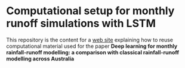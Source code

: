 # Computational setup for monthly runoff simulations with LSTM

This repository is the content for a [web site](https://csiro-hydroinformatics.github.io/monthly-lstm-runoff/) explaining how to reuse computational material used for the paper **Deep learning for monthly rainfall-runoff modelling: a comparison with classical rainfall-runoff modelling across Australia**

<!-- The DOI for this site (not the paper!) is [![DOI](https://zenodo.org/badge/630693716.svg)](https://zenodo.org/badge/latestdoi/630693716) -->
